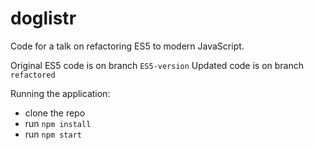 # doglistr

Code for a talk on refactoring ES5 to modern JavaScript.

Original ES5 code is on branch `ES5-version`
Updated code is on branch `refactored`

Running the application:

* clone the repo
* run `npm install`
* run `npm start`
